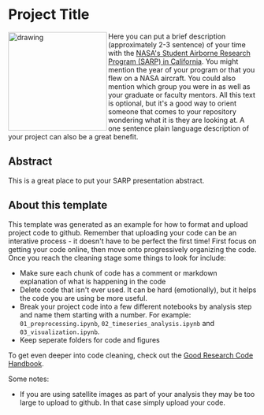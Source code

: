 # Project Title
<img align = "left" src="https://science.nasa.gov/wp-content/uploads/2023/11/sarp-patch.jpeg?w=1280&format=webp" alt="drawing" width="200"/>Here you can put a brief description (approximately 2-3 sentence) of your time with the [NASA's Student Airborne Research Program (SARP) in California](https://science.nasa.gov/earth-science/early-career-opportunities/student-airborne-research-program/). You might mention the year of your program or that you flew on a NASA aircraft. You could also mention which group you were in as well as your graduate or faculty mentors. All this text is optional, but it's a good way to orient someone that comes to your repository wondering what it is they are looking at. A one sentence plain language description of your project can also be a great benefit.


## Abstract
This is a great place to put your SARP presentation abstract.

## About this template

This template was generated as an example for how to format and upload project code to github. Remember that uploading your code can be an interative process - it doesn't have to be perfect the first time! First focus on getting your code online, then move onto progressively organizing the code. Once you reach the cleaning stage some things to look for include:

- Make sure each chunk of code has a comment or markdown explanation of what is happening in the code
- Delete code that isn't ever used. It can be hard (emotionally), but it helps the code you are using be more useful.
- Break your project code into a few different notebooks by analysis step and name them starting with a number. For example: `01_preprocessing.ipynb`, `02_timeseries_analysis.ipynb` and `03_visualization.ipynb`.
- Keep seperate folders for code and figures

To get even deeper into code cleaning, check out the [Good Research Code Handbook](https://goodresearch.dev/index.html).

Some notes:
- If you are using satellite images as part of your analysis they may be too large to upload to github. In that case simply upload your code.